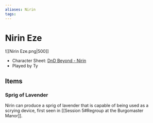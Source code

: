 ```yaml
---
aliases: Nirin
tags: 
---
```


# Nirin Eze

![[Nirin Eze.png|500]]

- Character Sheet: [DnD Beyond - Nirin](https://www.dndbeyond.com/characters/66350071)
- Played by Ty

## Items

### Sprig of Lavender

Nirin can produce a sprig of lavender that is capable of being used as a scrying device, first seen in [[Session 5#Regroup at the Burgomaster Manor]].
